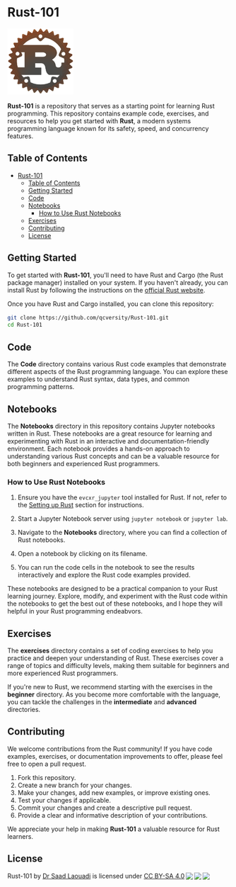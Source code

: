 # Rust-101

<img src="./assets/rust-logo.png" alt="Rust Logo" width="150;" background-color="yellow">

**Rust-101** is a repository that serves as a starting point for learning Rust programming. This repository contains example code, exercises, and resources to help you get started with **Rust**, a modern systems programming language known for its safety, speed, and concurrency features.

## Table of Contents

- [Rust-101](#rust-101)
  - [Table of Contents](#table-of-contents)
  - [Getting Started](#getting-started)
  - [Code](#code)
  - [Notebooks](#notebooks)
    - [How to Use Rust Notebooks](#how-to-use-rust-notebooks)
  - [Exercises](#exercises)
  - [Contributing](#contributing)
  - [License](#license)

## Getting Started

To get started with **Rust-101**, you'll need to have Rust and Cargo (the Rust package manager) installed on your system. If you haven't already, you can install Rust by following the instructions on the [official Rust website](https://www.rust-lang.org/learn/get-started).

Once you have Rust and Cargo installed, you can clone this repository:

```bash
git clone https://github.com/qcversity/Rust-101.git
cd Rust-101
```

## Code

The **Code** directory contains various Rust code examples that demonstrate different aspects of the Rust programming language. You can explore these examples to understand Rust syntax, data types, and common programming patterns.

## Notebooks

The **Notebooks** directory in this repository contains Jupyter notebooks written in Rust. These notebooks are a great resource for learning and experimenting with Rust in an interactive and documentation-friendly environment. Each notebook provides a hands-on approach to understanding various Rust concepts and can be a valuable resource for both beginners and experienced Rust programmers.

### How to Use Rust Notebooks

1. Ensure you have the `evcxr_jupyter` tool installed for Rust. If not, refer to the [Setting up Rust](./Setup/setup.md) section for instructions.

2. Start a Jupyter Notebook server using `jupyter notebook` or `jupyter lab`.

3. Navigate to the **Notebooks** directory, where you can find a collection of Rust notebooks.

4. Open a notebook by clicking on its filename.

5. You can run the code cells in the notebook to see the results interactively and explore the Rust code examples provided.

These notebooks are designed to be a practical companion to your Rust learning journey. Explore, modify, and experiment with the Rust code within the notebooks to get the best out of these notebooks, and I hope they will helpful in your Rust programming endeabvors.

## Exercises

The **exercises** directory contains a set of coding exercises to help you practice and deepen your understanding of Rust. These exercises cover a range of topics and difficulty levels, making them suitable for beginners and more experienced Rust programmers.

If you're new to Rust, we recommend starting with the exercises in the **beginner** directory. As you become more comfortable with the language, you can tackle the challenges in the **intermediate** and **advanced** directories.

## Contributing

We welcome contributions from the Rust community! If you have code examples, exercises, or documentation improvements to offer, please feel free to open a pull request.

1. Fork this repository.
2. Create a new branch for your changes.
3. Make your changes, add new examples, or improve existing ones.
4. Test your changes if applicable.
5. Commit your changes and create a descriptive pull request.
6. Provide a clear and informative description of your contributions.

We appreciate your help in making **Rust-101** a valuable resource for Rust learners.

## License

<p xmlns:cc="http://creativecommons.org/ns#" xmlns:dct="http://purl.org/dc/terms/"><span property="dct:title">Rust-101</span> by <a rel="cc:attributionURL dct:creator" property="cc:attributionName" href="https://qa.linkedin.com/in/saad-laouadi">Dr Saad Laouadi</a> is licensed under <a href="http://creativecommons.org/licenses/by-sa/4.0/?ref=chooser-v1" target="_blank" rel="license noopener noreferrer" style="display:inline-block;">CC BY-SA 4.0<img style="height:22px!important;margin-left:3px;vertical-align:text-bottom;" src="https://mirrors.creativecommons.org/presskit/icons/cc.svg?ref=chooser-v1"><img style="height:22px!important;margin-left:3px;vertical-align:text-bottom;" src="https://mirrors.creativecommons.org/presskit/icons/by.svg?ref=chooser-v1"><img style="height:22px!important;margin-left:3px;vertical-align:text-bottom;" src="https://mirrors.creativecommons.org/presskit/icons/sa.svg?ref=chooser-v1"></a></p>

